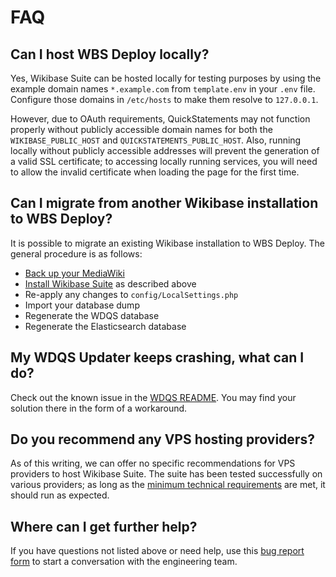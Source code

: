 
# FAQ

## Can I host WBS Deploy locally?

Yes, Wikibase Suite can be hosted locally for testing purposes by using the example domain names `*.example.com` from `template.env` in your `.env` file. Configure those domains in `/etc/hosts` to make them resolve to `127.0.0.1`.

However, due to OAuth requirements, QuickStatements may not function properly without publicly accessible domain names for both the `WIKIBASE_PUBLIC_HOST` and `QUICKSTATEMENTS_PUBLIC_HOST`. Also, running locally without publicly accessible addresses will prevent the generation of a valid SSL certificate; to accessing locally running services, you will need to allow the invalid certificate when loading the page for the first time.

## Can I migrate from another Wikibase installation to WBS Deploy?

It is possible to migrate an existing Wikibase installation to WBS Deploy. The general procedure is as follows:

 - [Back up your MediaWiki](https://www.mediawiki.org/wiki/Manual:Backing_up_a_wiki)
 - [Install Wikibase Suite](./02_quickstart.md#initial-setup) as described above
 - Re-apply any changes to `config/LocalSettings.php`
 - Import your database dump
 - Regenerate the WDQS database
 - Regenerate the Elasticsearch database

## My WDQS Updater keeps crashing, what can I do?

Check out the known issue in the [WDQS README](/wdqs#Known-issues). You may find your solution there in the form of a workaround.

## Do you recommend any VPS hosting providers?

As of this writing, we can offer no specific recommendations for VPS providers to host Wikibase Suite. The suite has been tested successfully on various providers; as long as the [minimum technical requirements](./02_quickstart.md#hardware) are met, it should run as expected.

## Where can I get further help?

If you have questions not listed above or need help, use this [bug report form](https://phabricator.wikimedia.org/maniphest/task/edit/form/129/) to start a conversation with the engineering team.
